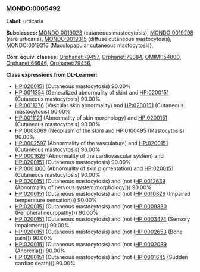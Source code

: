 
### [MONDO:0005492](http://purl.obolibrary.org/obo/MONDO_0005492)
**Label:** urticaria

**Subclasses:** [MONDO:0019023](http://purl.obolibrary.org/obo/MONDO_0019023) (cutaneous mastocytosis), [MONDO:0019298](http://purl.obolibrary.org/obo/MONDO_0019298) (rare urticaria), [MONDO:0019315](http://purl.obolibrary.org/obo/MONDO_0019315) (diffuse cutaneous mastocytosis), [MONDO:0019316](http://purl.obolibrary.org/obo/MONDO_0019316) (Maculopapular cutaneous mastocytosis), 

**Corr. equiv. classes:** [Orphanet:79457](http://www.orpha.net/ORDO/Orphanet_79457), [Orphanet:79384](http://www.orpha.net/ORDO/Orphanet_79384), [OMIM:154800](http://purl.obolibrary.org/obo/OMIM_154800), [Orphanet:66646](http://www.orpha.net/ORDO/Orphanet_66646), [Orphanet:79456](http://www.orpha.net/ORDO/Orphanet_79456), 

**Class expressions from DL-Learner:**

- [HP:0200151](http://purl.obolibrary.org/obo/HP_0200151) (Cutaneous mastocytosis) 90.00%
- [HP:0011354](http://purl.obolibrary.org/obo/HP_0011354) (Generalized abnormality of skin) and [HP:0200151](http://purl.obolibrary.org/obo/HP_0200151) (Cutaneous mastocytosis) 90.00%
- [HP:0011276](http://purl.obolibrary.org/obo/HP_0011276) (Vascular skin abnormality) and [HP:0200151](http://purl.obolibrary.org/obo/HP_0200151) (Cutaneous mastocytosis) 90.00%
- [HP:0011121](http://purl.obolibrary.org/obo/HP_0011121) (Abnormality of skin morphology) and [HP:0200151](http://purl.obolibrary.org/obo/HP_0200151) (Cutaneous mastocytosis) 90.00%
- [HP:0008069](http://purl.obolibrary.org/obo/HP_0008069) (Neoplasm of the skin) and [HP:0100495](http://purl.obolibrary.org/obo/HP_0100495) (Mastocytosis) 90.00%
- [HP:0002597](http://purl.obolibrary.org/obo/HP_0002597) (Abnormality of the vasculature) and [HP:0200151](http://purl.obolibrary.org/obo/HP_0200151) (Cutaneous mastocytosis) 90.00%
- [HP:0001626](http://purl.obolibrary.org/obo/HP_0001626) (Abnormality of the cardiovascular system) and [HP:0200151](http://purl.obolibrary.org/obo/HP_0200151) (Cutaneous mastocytosis) 90.00%
- [HP:0001000](http://purl.obolibrary.org/obo/HP_0001000) (Abnormality of skin pigmentation) and [HP:0200151](http://purl.obolibrary.org/obo/HP_0200151) (Cutaneous mastocytosis) 90.00%
- [HP:0200151](http://purl.obolibrary.org/obo/HP_0200151) (Cutaneous mastocytosis) and (not ([HP:0012639](http://purl.obolibrary.org/obo/HP_0012639) (Abnormality of nervous system morphology))) 90.00%
- [HP:0200151](http://purl.obolibrary.org/obo/HP_0200151) (Cutaneous mastocytosis) and (not ([HP:0010829](http://purl.obolibrary.org/obo/HP_0010829) (Impaired temperature sensation))) 90.00%
- [HP:0200151](http://purl.obolibrary.org/obo/HP_0200151) (Cutaneous mastocytosis) and (not ([HP:0009830](http://purl.obolibrary.org/obo/HP_0009830) (Peripheral neuropathy))) 90.00%
- [HP:0200151](http://purl.obolibrary.org/obo/HP_0200151) (Cutaneous mastocytosis) and (not ([HP:0003474](http://purl.obolibrary.org/obo/HP_0003474) (Sensory impairment))) 90.00%
- [HP:0200151](http://purl.obolibrary.org/obo/HP_0200151) (Cutaneous mastocytosis) and (not ([HP:0002653](http://purl.obolibrary.org/obo/HP_0002653) (Bone pain))) 90.00%
- [HP:0200151](http://purl.obolibrary.org/obo/HP_0200151) (Cutaneous mastocytosis) and (not ([HP:0002039](http://purl.obolibrary.org/obo/HP_0002039) (Anorexia))) 90.00%
- [HP:0200151](http://purl.obolibrary.org/obo/HP_0200151) (Cutaneous mastocytosis) and (not ([HP:0001645](http://purl.obolibrary.org/obo/HP_0001645) (Sudden cardiac death))) 90.00%


